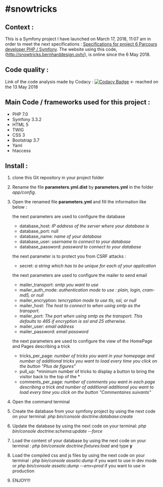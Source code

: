 #snowtricks
===========

## Context :
This is a Symfony project I have launched on March 17, 2018, 11:07 am in order to meet the next specifications : [Specifications for project 6 Parcours developer PHP / Symfony](https://openclassrooms.com/projects/developpez-de-a-a-z-le-site-communautaire-snowtricks). The website using this code, (http://snowtricks.bernharddesign.ovh/), is online since the 6 May 2018.

## Code quality :
Link of the code analysis made by Codacy : [![Codacy Badge](https://api.codacy.com/project/badge/Grade/5e1321b940f641d692d7256b25d26719)](https://www.codacy.com/app/gbernhard44100/snowtricks?utm_source=github.com&amp;utm_medium=referral&amp;utm_content=gbernhard44100/snowtricks&amp;utm_campaign=Badge_Grade) <- reached on the 13 May 2018

## Main Code / frameworks used for this project :
* PHP 7.0
* Symfony 3.3.2
* HTML 5
* TWIG
* CSS 3
* Bootstrap 3.7
* Yaml
* htaccess

## Install :
1. clone this Git repository in your project folder
2. Rename the file **parameters.yml.dist** by **parameters.yml** in the folder *app/config*.
3. Open the renamed file **parameters.yml** and fill the information like below : 
    
    the next parameters are used to configure the database
    * database_host: *IP address of the server where your database is*
    * database_port: null
    * database_name: *name of your database*
    * database_user: *username to connect to your database*
    * database_password: *password to connect to your database*
    
    the next parameter is to protect you from CSRF attacks :
    * secret: *a string which has to be unique for each of your application*
    
    the next parameters are used to configure the mailer to send email
    * mailer_transport: *smtp you want to use*
    * mailer_auth_mode: *authentication mode to use : plain, login, cram-md5, or null*
    * mailer_encryption: *tencryption mode to use tls, ssl, or null*
    * mailer_host: *The host to connect to when using smtp as the transport.*
    * mailer_port: *The port when using smtp as the transport. This defaults to 465 if encryption is ssl and 25 otherwise.*
    * mailer_user: *email address*
    * mailer_password: *email password*    
    
    the next parameters are used to configure the view of the HomePage and Pages describing a trick
    * tricks_per_page: *number of tricks you want in your homepage and number of additional tricks you want to load every time you click on the button "Plus de figures"* 
    * pull_up: *minimum number of tricks to display a button to bring the visitor back to the top of the *
    * comments_per_page: *number of comments you want in each page describing a trick and number of additional additional you want to load every time you click on the button "Commentaires suivants"*
 
4. Open the command terminal
5. Create the database from your symfony project by using the next code on your terminal: *php bin/console doctrine:database:create*
6. Update the database by using the next code on your terminal: *php bin/console doctrine:schema:update --force*
7. Load the content of your database by using the next code on your terminal : *php bin/console doctrine:fixtures:load* and type **y**
8. Load the compiled css and js files by using the next code on your terminal : *php bin/console assetic:dump* if you  want to use in dev mode or *php bin/console assetic:dump --env=prod* if you want to use in production
9. ENJOY!!!
